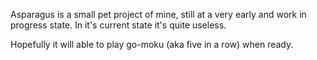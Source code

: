 Asparagus is a small pet project of mine, still at a very early and work in progress state. In it's current state it's quite useless.

Hopefully it will able to play go-moku (aka five in a row) when ready.

